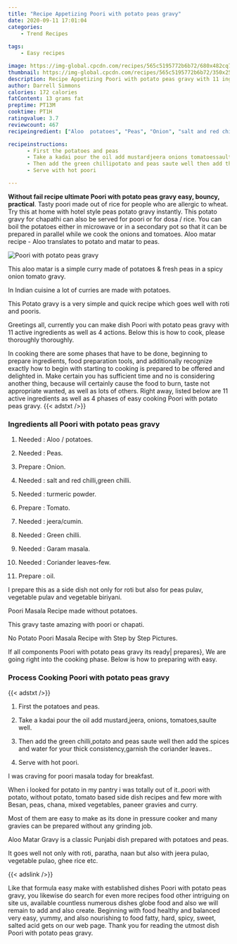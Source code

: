 ```yaml
---
title: "Recipe Appetizing Poori with potato peas gravy"
date: 2020-09-11 17:01:04
categories:
    - Trend Recipes
    
tags:
    - Easy recipes

image: https://img-global.cpcdn.com/recipes/565c5195772b6b72/680x482cq70/poori-with-potato-peas-gravy-recipe-main-photo.jpg
thumbnail: https://img-global.cpcdn.com/recipes/565c5195772b6b72/350x250cq70/poori-with-potato-peas-gravy-recipe-main-photo.jpg
description: Recipe Appetizing Poori with potato peas gravy with 11 ingredients and 4 stages of easy cooking.
author: Darrell Simmons
calories: 172 calories
fatContent: 13 grams fat
preptime: PT13M
cooktime: PT1H
ratingvalue: 3.7
reviewcount: 467
recipeingredient: ["Aloo  potatoes", "Peas", "Onion", "salt and red chilligreen chilli", "turmeric powder", "Tomato", "jeeracumin", "Green chilli", "Garam masala", "Coriander leavesfew", "oil"]

recipeinstructions: 
      - First the potatoes and peas 
      - Take a kadai pour the oil add mustardjeera onions tomatoessaulte well 
      - Then add the green chillipotato and peas saute well then add the spices and water for your thick consistencygarnish the coriander leaves 
      - Serve with hot poori

---
```




**Without fail recipe ultimate Poori with potato peas gravy easy, bouncy, practical**. Tasty poori made out of rice for people who are allergic to wheat. Try this at home with hotel style peas potato gravy instantly. This potato gravy for chapathi can also be served for poori or for dosa / rice. You can boil the potatoes either in microwave or in a secondary pot so that it can be prepared in parallel while we cook the onions and tomatoes. Aloo matar recipe - Aloo translates to potato and matar to peas.


![Poori with potato peas gravy](https://img-global.cpcdn.com/recipes/565c5195772b6b72/680x482cq70/poori-with-potato-peas-gravy-recipe-main-photo.jpg "Poori with potato peas gravy")



This aloo matar is a simple curry made of potatoes &amp; fresh peas in a spicy onion tomato gravy.

In Indian cuisine a lot of curries are made with potatoes.

This Potato gravy is a very simple and quick recipe which goes well with roti and pooris.


Greetings all, currently you can make dish Poori with potato peas gravy with 11 active ingredients as well as 4 actions. Below this is how to cook, please thoroughly thoroughly.

In cooking there are some phases that have to be done, beginning to prepare ingredients, food preparation tools, and additionally recognize exactly how to begin with starting to cooking is prepared to be offered and delighted in. Make certain you has sufficient time and no is considering another thing, because will certainly cause the food to burn, taste not appropriate wanted, as well as lots of others. Right away, listed below are 11 active ingredients as well as 4 phases of easy cooking Poori with potato peas gravy.
{{< adstxt />}}

### Ingredients all Poori with potato peas gravy


1. Needed  : Aloo / potatoes.

1. Needed  : Peas.

1. Prepare  : Onion.

1. Needed  : salt and red chilli,green chilli.

1. Needed  : turmeric powder.

1. Prepare  : Tomato.

1. Needed  : jeera/cumin.

1. Needed  : Green chilli.

1. Needed  : Garam masala.

1. Needed  : Coriander leaves-few.

1. Prepare  : oil.


I prepare this as a side dish not only for roti but also for peas pulav, vegetable pulav and vegetable biriyani.

Poori Masala Recipe made without potatoes.

This gravy taste amazing with poori or chapati.

No Potato Poori Masala Recipe with Step by Step Pictures.


If all components Poori with potato peas gravy its ready| prepares}, We are going right into the cooking phase. Below is how to preparing with easy.

### Process Cooking Poori with potato peas gravy

{{< adstxt />}}


1. First the potatoes and peas.



1. Take a kadai pour the oil add mustard,jeera, onions, tomatoes,saulte well.



1. Then add the green chilli,potato and peas saute well then add the spices and water for your thick consistency,garnish the coriander leaves..



1. Serve with hot poori.




I was craving for poori masala today for breakfast.

When i looked for potato in my pantry i was totally out of it..poori with potato, without potato, tomato based side dish recipes and few more with Besan, peas, chana, mixed vegetables, paneer gravies and curry.

Most of them are easy to make as its done in pressure cooker and many gravies can be prepared without any grinding job.

Aloo Matar Gravy is a classic Punjabi dish prepared with potatoes and peas.

It goes well not only with roti, paratha, naan but also with jeera pulao, vegetable pulao, ghee rice etc.


{{< adslink />}}

Like that formula easy make with established dishes Poori with potato peas gravy, you likewise do search for even more recipes food other intriguing on site us, available countless numerous dishes globe food and also we will remain to add and also create. Beginning with food healthy and balanced very easy, yummy, and also nourishing to food fatty, hard, spicy, sweet, salted acid gets on our web page. Thank you for reading the utmost dish Poori with potato peas gravy.
